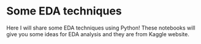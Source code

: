 # Some EDA techniques
Here I will share some EDA techniques using Python!
These notebooks will give you some ideas for EDA analysis and they are from Kaggle website.
